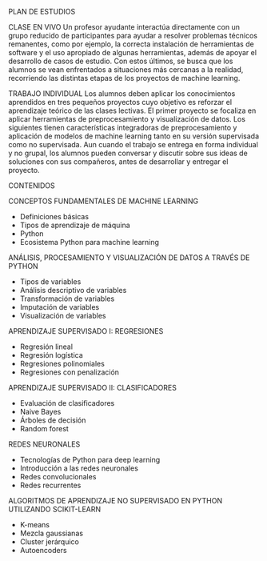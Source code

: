 PLAN DE ESTUDIOS

CLASE EN VIVO
Un profesor ayudante interactúa directamente con un grupo reducido de participantes para ayudar a resolver problemas técnicos remanentes, como por ejemplo, la correcta instalación de herramientas de software y el uso apropiado de algunas herramientas, además de apoyar el desarrollo de casos de estudio. Con estos últimos, se busca que los alumnos se vean enfrentados a situaciones más cercanas a la realidad, recorriendo las distintas etapas de los proyectos de machine learning.

TRABAJO INDIVIDUAL
Los alumnos deben aplicar los conocimientos aprendidos en tres pequeños proyectos cuyo objetivo es reforzar el aprendizaje teórico de las clases lectivas. El primer proyecto se focaliza en aplicar herramientas de preprocesamiento y visualización de datos. Los siguientes tienen características integradoras de preprocesamiento y aplicación de modelos de machine learning tanto en su versión supervisada como no supervisada.  Aun cuando el trabajo se entrega en forma individual y no grupal, los alumnos pueden conversar y discutir sobre sus ideas de soluciones con sus compañeros, antes de desarrollar y entregar el proyecto.

CONTENIDOS

CONCEPTOS FUNDAMENTALES DE MACHINE LEARNING
- Definiciones básicas
- Tipos de aprendizaje de máquina
- Python
- Ecosistema Python para machine learning

ANÁLISIS, PROCESAMIENTO Y VISUALIZACIÓN DE DATOS A TRAVÉS DE PYTHON
- Tipos de variables
- Análisis descriptivo de variables
- Transformación de variables
- Imputación de variables
- Visualización de variables

APRENDIZAJE SUPERVISADO I: REGRESIONES
- Regresión lineal
- Regresión logística
- Regresiones polinomiales
- Regresiones con penalización

APRENDIZAJE SUPERVISADO II: CLASIFICADORES
- Evaluación de clasificadores
- Naive Bayes
- Árboles de decisión
- Random forest

REDES NEURONALES
- Tecnologías de Python para deep learning
- Introducción a las redes neuronales
- Redes convolucionales
- Redes recurrentes

ALGORITMOS DE APRENDIZAJE NO SUPERVISADO EN PYTHON UTILIZANDO SCIKIT-LEARN
- K-means
- Mezcla gaussianas
- Cluster jerárquico
- Autoencoders